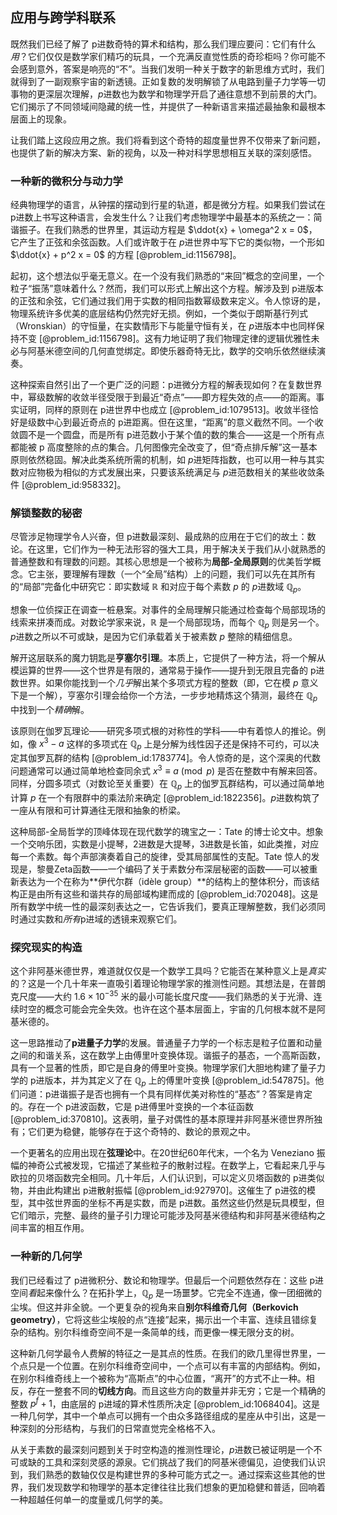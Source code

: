## 应用与跨学科联系

既然我们已经了解了 p进数奇特的算术和结构，那么我们理应要问：它们有什么*用*？它们仅仅是数学家们精巧的玩具，一个充满反直觉性质的奇珍柜吗？你可能不会感到意外，答案是响亮的“不”。当我们发明一种关于数字的新思维方式时，我们就得到了一副观察宇宙的新透镜。正如复数的发明解锁了从电路到量子力学等一切事物的更深层次理解，$p$进数也为数学和物理学开启了通往意想不到前景的大门。它们揭示了不同领域间隐藏的统一性，并提供了一种新语言来描述最抽象和最根本层面上的现象。

让我们踏上这段应用之旅。我们将看到这个奇特的超度量世界不仅带来了新问题，也提供了新的解决方案、新的视角，以及一种对科学思想相互关联的深刻感悟。

### 一种新的微积分与动力学

经典物理学的语言，从钟摆的摆动到行星的轨道，都是微分方程。如果我们尝试在 p进数上书写这种语言，会发生什么？让我们考虑物理学中最基本的系统之一：简谐振子。在我们熟悉的世界里，其运动方程是 $\ddot{x} + \omega^2 x = 0$，它产生了正弦和余弦函数。人们或许敢于在 $p$进世界中写下它的类似物，一个形如 $\ddot{x} + p^2 x = 0$ 的方程 [@problem_id:1156798]。

起初，这个想法似乎毫无意义。在一个没有我们熟悉的“来回”概念的空间里，一个粒子“振荡”意味着什么？然而，我们可以形式上解出这个方程。解涉及到 p进版本的正弦和余弦，它们通过我们用于实数的相同指数幂级数来定义。令人惊讶的是，物理系统许多优美的底层结构仍然完好无损。例如，一个类似于朗斯基行列式（Wronskian）的守恒量，在实数情形下与能量守恒有关，在 $p$进版本中也同样保持不变 [@problem_id:1156798]。这有力地证明了我们物理定律的逻辑优雅性未必与阿基米德空间的几何直觉绑定。即使乐器奇特无比，数学的交响乐依然继续演奏。

这种探索自然引出了一个更广泛的问题：p进微分方程的解表现如何？在复数世界中，幂级数解的收敛半径受限于到最近“奇点”——即方程失效的点——的距离。事实证明，同样的原则在 p进世界中也成立 [@problem_id:1079513]。收敛半径恰好是级数中心到最近奇点的 p进距离。但在这里，“距离”的意义截然不同。一个收敛圆不是一个圆盘，而是所有 p进范数小于某个值的数的集合——这是一个所有点都能被 p 高度整除的点的集合。几何图像完全改变了，但“奇点排斥解”这一基本原则依然稳固。解决此类系统所需的机制，如 $p$进矩阵指数，也可以用一种与其实数对应物极为相似的方式发展出来，只要该系统满足与 $p$进范数相关的某些收敛条件 [@problem_id:958332]。

### 解锁整数的秘密

尽管涉足物理学令人兴奋，但 p进数最深刻、最成熟的应用在于它们的故土：数论。在这里，它们作为一种无法形容的强大工具，用于解决关于我们从小就熟悉的普通整数和有理数的问题。其核心思想是一个被称为**局部-全局原则**的优美哲学概念。它主张，要理解有理数（一个“全局”结构）上的问题，我们可以先在其所有的“局部”完备化中研究它：即实数域 $\mathbb{R}$ 和对应于每个素数 $p$ 的 $p$进数域 $\mathbb{Q}_p$。

想象一位侦探正在调查一桩悬案。对事件的全局理解只能通过检查每个局部现场的线索来拼凑而成。对数论学家来说，$\mathbb{R}$ 是一个局部现场，而每个 $\mathbb{Q}_p$ 则是另一个。$p$进数之所以不可或缺，是因为它们承载着关于被素数 $p$ 整除的精细信息。

解开这层联系的魔力钥匙是**亨塞尔引理**。本质上，它提供了一种方法，将一个解从模运算的世界——这个世界是有限的，通常易于操作——提升到无限且完备的 p进数世界。如果你能找到一个*几乎*解出某个多项式方程的整数（即，它在模 $p$ 意义下是一个解），亨塞尔引理会给你一个方法，一步步地精炼这个猜测，最终在 $\mathbb{Q}_p$ 中找到一个*精确*解。

该原则在伽罗瓦理论——研究多项式根的对称性的学科——中有着惊人的推论。例如，像 $x^3 - a$ 这样的多项式在 $\mathbb{Q}_p$ 上是分解为线性因子还是保持不可约，可以决定其伽罗瓦群的结构 [@problem_id:1783774]。令人惊奇的是，这个深奥的代数问题通常可以通过简单地检查同余式 $x^3 \equiv a \pmod{p}$ 是否在整数中有解来回答。同样，分圆多项式（对数论至关重要）在 $\mathbb{Q}_p$ 上的伽罗瓦群结构，可以通过简单地计算 $p$ 在一个有限群中的乘法阶来确定 [@problem_id:1822356]。$p$进数构筑了一座从有限和可计算通往无限和抽象的桥梁。

这种局部-全局哲学的顶峰体现在现代数学的瑰宝之一：Tate 的博士论文中。想象一个交响乐团，实数是小提琴，2进数是大提琴，3进数是长笛，如此类推，对应每一个素数。每个声部演奏着自己的旋律，受其局部属性的支配。Tate 惊人的发现是，黎曼Zeta函数——一个编码了关于素数分布深层秘密的函数——可以被重新表达为一个在称为**伊代尔群（idèle group）**的结构上的整体积分，而该结构正是由所有这些和谐共存的局部域构建而成的 [@problem_id:702048]。这是所有数学中统一性的最深刻表达之一，它告诉我们，要真正理解整数，我们必须同时通过实数和*所有*p进域的透镜来观察它们。

### 探究现实的构造

这个非阿基米德世界，难道就仅仅是一个数学工具吗？它能否在某种意义上是*真实*的？这是一个几十年来一直吸引着理论物理学家的推测性问题。其想法是，在普朗克尺度——大约 $1.6 \times 10^{-35}$ 米的最小可能长度尺度——我们熟悉的关于光滑、连续时空的概念可能会完全失效。也许在这个基本层面上，宇宙的几何根本就不是阿基米德的。

这一思路推动了**p进量子力学**的发展。普通量子力学的一个标志是粒子位置和动量之间的和谐关系，这在数学上由傅里叶变换体现。谐振子的基态，一个高斯函数，具有一个显著的性质，即它是自身的傅里叶变换。物理学家们大胆地构建了量子力学的 p进版本，并为其定义了在 $\mathbb{Q}_p$ 上的傅里叶变换 [@problem_id:547875]。他们问道：p进谐振子是否也拥有一个具有同样优美对称性的“基态”？答案是肯定的。存在一个 p进波函数，它是 p进傅里叶变换的一个本征函数 [@problem_id:370810]。这表明，量子对偶性的基本原理并非阿基米德世界所独有；它们更为稳健，能够存在于这个奇特的、数论的景观之中。

一个更著名的应用出现在**弦理论**中。在20世纪60年代末，一个名为 Veneziano 振幅的神奇公式被发现，它描述了某些粒子的散射过程。在数学上，它看起来几乎与欧拉的贝塔函数完全相同。几十年后，人们认识到，可以定义贝塔函数的 p进类似物，并由此构建出 p进散射振幅 [@problem_id:927970]。这催生了 p进弦的模型，其中弦世界面的坐标不再是实数，而是 p进数。虽然这些仍然是玩具模型，但它们暗示，完整、最终的量子引力理论可能涉及阿基米德结构和非阿基米德结构之间丰富的相互作用。

### 一种新的几何学

我们已经看过了 p进微积分、数论和物理学。但最后一个问题依然存在：这些 p进空间*看*起来像什么？在拓扑学上，$\mathbb{Q}_p$ 是一场噩梦。它完全不连通，像一团细微的尘埃。但这并非全貌。一个更复杂的视角来自**别尔科维奇几何（Berkovich geometry）**，它将这些尘埃般的点“连接”起来，揭示出一个丰富、连续且错综复杂的结构。别尔科维奇空间不是一条简单的线，而更像一棵无限分支的树。

这种新几何学最令人费解的特征之一是其点的性质。在我们的欧几里得世界里，一个点只是一个位置。在别尔科维奇空间中，一个点可以有丰富的内部结构。例如，在别尔科维奇线上一个被称为“高斯点”的中心位置，“离开”的方式不止一种。相反，存在一整套不同的**切线方向**。而且这些方向的数量并非无穷；它是一个精确的整数 $p^f+1$，由底层的 p进域的算术性质所决定 [@problem_id:1068404]。这是一种几何学，其中一个单点可以拥有一个由众多路径组成的星座从中引出，这是一种深刻的分形结构，与我们的日常直觉完全格格不入。

从关于素数的最深刻问题到关于时空构造的推测性理论，$p$进数已被证明是一个不可或缺的工具和深刻灵感的源泉。它们挑战了我们的阿基米德偏见，迫使我们认识到，我们熟悉的数轴仅仅是构建世界的多种可能方式之一。通过探索这些其他的世界，我们发现数学和物理学的基本定律往往比我们想象的更加稳健和普适，回响着一种超越任何单一的度量或几何学的美。